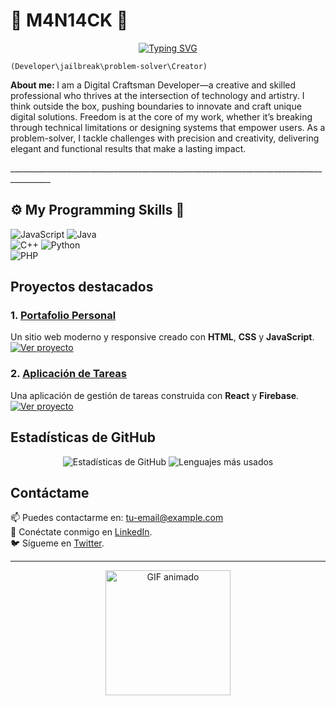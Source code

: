 # 👻 M4N14CK 👾

<div align="center">
  
  [![Typing SVG](https://readme-typing-svg.demolab.com/?lines=Hack+the+system,+break+the+rules;Code+your+dreams,+rewrite+the+tools;Freedom+is+the+ultimate+exploit;Innovation+is+your+payload;Think+beyond+the+limits;Build+what+others+can't+imagine;You+are+the+Digital+Craftsman&color=FF1493)](https://git.io/typing-svg)

</div>

   `(Developer\jailbreak\problem-solver\Creator)`
   
  <p>
    <strong> About me: </strong> I am a Digital Craftsman Developer—a creative and skilled professional who thrives at the intersection of technology and artistry. I think outside the box, pushing boundaries to innovate and craft unique digital solutions. Freedom is at the core of my work, whether it’s breaking through technical limitations or designing systems that empower users. As a problem-solver, I tackle challenges with precision and creativity, delivering elegant and functional results that make a lasting impact.
  </p>  
________________________________________________________________________________________

## ⚙️ My Programming Skills 📎

<div>
  <img src="https://img.shields.io/badge/JavaScript-F7DF1E?style=for-the-badge&logo=javascript&logoColor=black" alt="JavaScript"> 
  <img src="https://img.shields.io/badge/Java-ED8B00?style=for-the-badge&logo=openjdk&logoColor=white" alt="Java"> <br>
  <img src="https://img.shields.io/badge/C%2B%2B-00599C?style=for-the-badge&logo=c%2B%2B&logoColor=white" alt="C++"> 
  <img src="https://img.shields.io/badge/Python-3776AB?style=for-the-badge&logo=python&logoColor=white" alt="Python"> <br>
  <img src="https://img.shields.io/badge/PHP-777BB4?style=for-the-badge&logo=php&logoColor=white" alt="PHP">
</div>


## Proyectos destacados

### 1. [Portafolio Personal](https://tu-portafolio.com)
Un sitio web moderno y responsive creado con **HTML**, **CSS** y **JavaScript**.  
[![Ver proyecto](https://img.shields.io/badge/Ver-Portafolio-2ea44f?style=for-the-badge)](https://tu-portafolio.com)

### 2. [Aplicación de Tareas](https://tu-app-tareas.com)
Una aplicación de gestión de tareas construida con **React** y **Firebase**.  
[![Ver proyecto](https://img.shields.io/badge/Ver-Aplicación-2ea44f?style=for-the-badge)](https://tu-app-tareas.com)

## Estadísticas de GitHub

<div align="center">
  <img src="https://github-readme-stats.vercel.app/api?username=tu-usuario&show_icons=true&theme=radical" alt="Estadísticas de GitHub">
  <img src="https://github-readme-stats.vercel.app/api/top-langs/?username=tu-usuario&layout=compact&theme=radical" alt="Lenguajes más usados">
</div>

## Contáctame

📫 Puedes contactarme en: [tu-email@example.com](mailto:tu-email@example.com)  
💼 Conéctate conmigo en [LinkedIn](https://linkedin.com/in/tu-usuario).  
🐦 Sígueme en [Twitter](https://twitter.com/tu-usuario).

---

<div align="center">
  <img src="https://media.giphy.com/media/3o7TKSjRrfIPjeiVyM/giphy.gif" alt="GIF animado" width="200">
</div>
